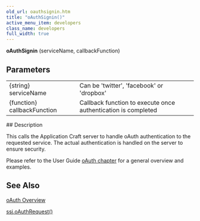 ```yaml
---
old_url: oauthsignin.htm
title: "oAuthSignin()"
active_menu_item: developers
class_name: developers
full_width: true
---
```



**oAuthSignin** (serviceName, callbackFunction)

## Parameters

<table>
<tr>
<td width="202">
{string} serviceName

</td>
<td width="11">

</td>
<td width="667">
Can be 'twitter', 'facebook' or 'dropbox'

</td>
</tr>
<tr>
<td width="202">
{function} callbackFunction

</td>
<td width="11">

</td>
<td width="667">
Callback function to execute once authentication is completed

</td>
</tr>
</table>
## Description

This calls the Application Craft server to handle oAuth authentication to the requested service. The actual authentication is handled on the server to ensure security.

Please refer to the User Guide [oAuth chapter](/developers/documentation/product-guide/advanced-features/oauth/) for a general overview and examples.

## See Also

[oAuth Overview](/developers/documentation/product-guide/advanced-features/oauth/)

[ssj.oAuthRequest()](/developers/documentation/scripting-apis/server-side-api/ssj-object/oauth/oauthrequest)

